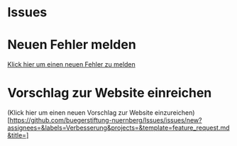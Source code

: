 # Issues

# Neuen Fehler melden
[Klick hier um einen neuen Fehler zu melden](https://github.com/buegerstiftung-nuernberg/Issues/issues/new?assignees=Niggggggo&labels=Fehler&projects=&template=bug_report.md&title=)

# Vorschlag zur Website einreichen
(Klick hier um einen neuen Vorschlag zur Website einzureichen)[https://github.com/buegerstiftung-nuernberg/Issues/issues/new?assignees=&labels=Verbesserung&projects=&template=feature_request.md&title=]